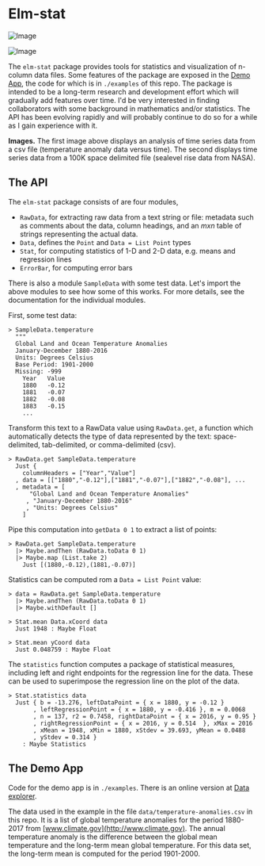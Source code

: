 # Elm-stat

![Image](./image/dataviewer.png)

![Image](./image/dataviewer-sealevel.png)

The `elm-stat` package provides tools for statistics and visualization of n-column data files.  Some features of the package are  exposed in the [Demo App](https://jxxcarlson.github.io/app/dataviewer.html),  the code for which is in `./examples` of this repo.  The package is intended to be a long-term research and development effort which will gradually add features over time.  I'd be very interested in finding collaborators with some background in mathematics and/or statistics.  The API has been evolving rapidly and will probably continue to do so for a while as I gain experience with it.



**Images.** The first image above displays an analysis of time series data from a csv file (temperature anomaly data versus time). The second displays time series data from a 100K space delimited file (sealevel rise data from NASA).

## The API

The `elm-stat` package consists of are four modules,

- `RawData`, for extracting raw data from a text string or file: metadata such as comments about the data, column headings, and an *mxn* table of strings representing the actual data.
- `Data`, defines the `Point` and `Data = List Point` types
- `Stat`,  for computing statistics of 1-D and 2-D data, e.g. means and regression lines
- `ErrorBar`, for computing error bars

There is also a module `SampleData` with some test data. Let's import the above modules to see how some of this works.  For more details, see the documentation for the individual modules.

First, some test data:

```
> SampleData.temperature
  """
  Global Land and Ocean Temperature Anomalies
  January-December 1880-2016
  Units: Degrees Celsius
  Base Period: 1901-2000
  Missing: -999
    Year   Value
    1880   -0.12
    1881   -0.07
    1882   -0.08
    1883   -0.15
    ...
```

Transform this text to a RawData value using `RawData.get`, a function which automatically detects the type of data represented by the text: space-delimited, tab-delimited, or comma-delimited (csv).

```
> RawData.get SampleData.temperature
  Just {
    columnHeaders = ["Year","Value"]
  , data = [["1880","-0.12"],["1881","-0.07"],["1882","-0.08"], ...
  , metadata = [
      "Global Land and Ocean Temperature Anomalies"
     , "January-December 1880-2016"
     , "Units: Degrees Celsius"
    ]
```

Pipe this computation into `getData 0 1` to extract a list of points:

```
> RawData.get SampleData.temperature
  |> Maybe.andThen (RawData.toData 0 1)
  |> Maybe.map (List.take 2)
    Just [(1880,-0.12),(1881,-0.07)]
```


Statistics can be computed rom a `Data = List Point` value:

```
> data = RawData.get SampleData.temperature
  |> Maybe.andThen (RawData.toData 0 1)
  |> Maybe.withDefault []

> Stat.mean Data.xCoord data
  Just 1948 : Maybe Float

> Stat.mean yCoord data
  Just 0.048759 : Maybe Float
```

The `statistics` function computes a package of statistical measures, including left and right endpoints for the regression line for the data.  These can be used to superimpose the regression line on the plot of the data.

```
> Stat.statistics data
  Just { b = -13.276, leftDataPoint = { x = 1880, y = -0.12 }
       , leftRegressionPoint = { x = 1880, y = -0.416 }, m = 0.0068
       , n = 137, r2 = 0.7458, rightDataPoint = { x = 2016, y = 0.95 }
       , rightRegressionPoint = { x = 2016, y = 0.514  }, xMax = 2016
       , xMean = 1948, xMin = 1880, xStdev = 39.693, yMean = 0.0488
       , yStdev = 0.314 }
    : Maybe Statistics
```

## The Demo App

Code for the demo app is in `./examples`.  There is an online version at [Data explorer](https://jxxcarlson.github.io/app/dataviewer.html).

The data used in the example in the file `data/temperature-anomalies.csv` in this repo. It is a list of global temperature anomalies for the period 1880-2017 from [www.climate.gov](http://www.climate.gov). The annual temperature anomaly is the difference between the global mean temperature and the long-term mean global temperature. For this data set, the long-term mean is computed for the period 1901-2000.
